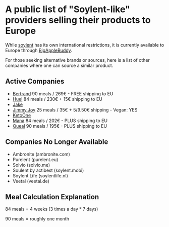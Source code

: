 # A public list of "Soylent-like" providers selling their products to Europe
While [soylent](http://www.soylent.com) has its own international restrictions, it is currently available to Europe through [BigAppleBuddy](https://www.bigapplebuddy.com/brands/soylent).


For those seeking alternative brands or sources, here is a list of other companies where one can source a similar product.

## Active Companies
- [Bertrand](http://bertrand.bio/) 90 meals / 269€ - FREE shipping to EU
- [Huel](https://eu.huel.com/) 84 meals / 230€ + 15€ shipping to EU
- [Jake](jakeshake.eu)
- [Jimmy Joy](https://jimmyjoy.com/) 25 meals / 35€ + 5/9.50€ shipping - Vegan: YES
- [KetoOne](ketoone.com)
- [Mana](https://drink-mana.com/) 84 meals / 202€ - PLUS shipping to EU
- [Queal](https://queal.eu) 90 meals / 195€ - PLUS shipping to EU

## Companies No Longer Available
- Ambronite (ambronite.com)
- Purelent (purelent.eu)
- Solvio (solvio.me)
- Soulent by actibest (soylent.mobi)
- Soylent Life (soylentlife.nl)
- Veetal (veetal.de)

## Meal Calculation Explanation

84 meals = 4 weeks (3 times a day * 7 days)

90 meals = roughly one month
